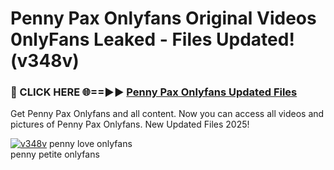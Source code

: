 # Penny Pax Onlyfans Original Videos 0nlyFans Leaked - Files Updated! (v348v)

<h3>🔴 CLICK HERE 🌐==►► <a href="https://tinyurl.com/3hn5wdd3" rel="nofollow">Penny Pax Onlyfans Updated Files</a></h3>

Get Penny Pax Onlyfans and all content. Now you can access all videos and pictures of Penny Pax Onlyfans. New Updated Files 2025!

[![v348v](https://i.imgur.com/4HnBqBT.gif)](https://tinyurl.com/3hn5wdd3)
penny love onlyfans<br>
penny petite onlyfans